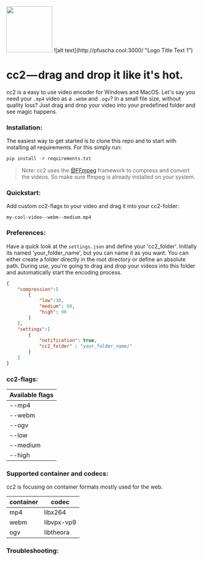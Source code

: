 <img src="http://pfuscha.cool:3000/" width="120" />
![alt text](http://pfuscha.cool:3000/ "Logo Title Text 1")


# cc2 — drag and drop it like it's hot.  
cc2 is a easy to use video encoder for Windows and MacOS. Let's say you need your ```.mp4``` video as a ```.webm``` and ```.ogv```? In a small file size, without quality loss? Just drag and drop your video into your predefined folder and see magic happens.

### Installation:
The easiest way to get started is to clone this repo and to start with installing all requirements. For this simply run:
```python
pip install -r requirements.txt
```
> Note: cc2 uses the [@FFmpeg](https://www.ffmpeg.org/) framework to compress and convert the videos. So make sure ffmpeg is already installed on your system. 

### Quickstart:
Add custom cc2-flags to your video and drag it into your cc2-folder:
```
my-cool-video--webm--medium.mp4
```

### Preferences:
Have a quick look at the ```settings.json``` and define your 'cc2_folder'. Initially its named 'your_folder_name', but you can name it as you want. You can either create a folder directly in the root directory or define an absolute path. During use, you're going to drag and drop your videos into this folder and automatically start the encoding process.

```json
{   
    "compression":[
        {
            "low":30,
            "medium": 60,
            "high": 90
        }
    ],
    "settings":[
        {
            "notification": true,
            "cc2_folder" : "your_folder_name/"
        }
    ]
}
```
### cc2-flags:
| Available flags   |
| -------------     |
| --mp4             |
| --webm            |    
| --ogv             |  
| --low             |
| --medium          |    
| --high            |  

### Supported container and codecs:
cc2 is focusing on container formats mostly used for the web.  

| container         | codec         |
| -------------     |-------------  |
| mp4               | libx264       | 
| webm              | libvpx-vp9    |   
| ogv               | libtheora     |   

### Troubleshooting:
